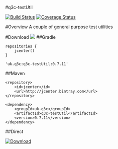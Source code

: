 #q3c-testUtil

[![Build Status](https://travis-ci.org/davidsowerby/q3c-testUtil.svg?branch=master)](https://travis-ci.org/davidsowerby/q3c-testUtil)
[![Coverage Status](https://coveralls.io/repos/github/davidsowerby/q3c-testUtil/badge.svg?branch=master)](https://coveralls.io/github/davidsowerby/q3c-testUtil?branch=master)

#Overview
A couple of general purpose test utilities


#Download
<a href='https://bintray.com/dsowerby/maven/q3c-testUtil/view?source=watch' alt='Get automatic notifications about new "q3c-testUtil" versions'><img src='https://www.bintray.com/docs/images/bintray_badge_color.png'></a>
##Gradle

```
repositories {
	jcenter()
}
```

```
'uk.q3c:q3c-testUtil:0.7.11'
```
##Maven

```
<repository>
	<id>jcenter</id>
	<url>http://jcenter.bintray.com</url>
</repository>

```

```
<dependency>
	<groupId>uk.q3c</groupId>
	<artifactId>q3c-testUtil</artifactId>
	<version>0.7.11</version>
</dependency>
```
##Direct

[ ![Download](https://api.bintray.com/packages/dsowerby/maven/q3c-testUtil/images/download.svg) ](https://bintray.com/dsowerby/maven/q3c-testUtil/_latestVersion)




